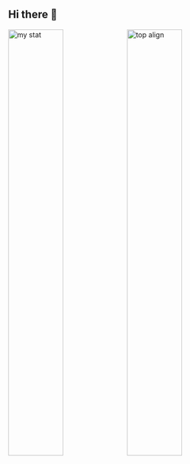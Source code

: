 ## Hi there 👋

<img alt="my stat" align="left" width="47%" src="https://github-readme-stats.vercel.app/api?username=1024ent&show_icons=true"/>

<img alt="top align" align="left" width="47%" src="https://github-readme-stats.vercel.app/api/top-langs/?username=1024ent"/>

<!--
**1024ent/1024ent** is a ✨ _special_ ✨ repository because its `README.md` (this file) appears on your GitHub profile.

Here are some ideas to get you started:

- 🔭 I’m currently working on ...
- 🌱 I’m currently learning ...
- 👯 I’m looking to collaborate on ...
- 🤔 I’m looking for help with ...
- 💬 Ask me about ...
- 📫 How to reach me: ...
- 😄 Pronouns: ...
- ⚡ Fun fact: ...
-->

